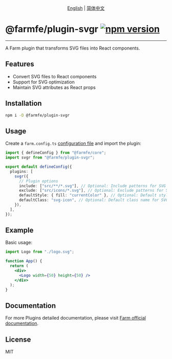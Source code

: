 <div align="center">
  <a href="./README.md">English</a> | <a href="./README.zh-CN.md">简体中文</a>
</div>

# @farmfe/plugin-svgr [![npm version](https://badgen.net/npm/v/@farmfe/plugin-svgr)](https://npm.im/@farmfe/plugin-svgr)

---

A Farm plugin that transforms SVG files into React components.

## Features

- Convert SVG files to React components
- Support for SVG optimization
- Maintain SVG attributes as React props

## Installation

```bash
npm i -D @farmfe/plugin-svgr
```

## Usage

Create a `farm.config.ts` [configuration file](https://www.farmfe.org/docs/config/configuring-farm) and import the plugin:

```ts
import { defineConfig } from "@farmfe/core";
import svgr from "@farmfe/plugin-svgr";

export default defineConfig({
  plugins: [
    svgr({
      // Plugin options
      include: ["src/**/*.svg"], // Optional: Include patterns for SVG files
      exclude: ["src/icons/*.svg"], // Optional: Exclude patterns for SVG files
      defaultStyle: { fill: "currentColor" }, // Optional: Default style for SVG
      defaultClass: "svg-icon", // Optional: Default class name for SVG
    }),
  ],
});
```

## Example

Basic usage:

```jsx
import Logo from "./logo.svg";

function App() {
  return (
    <div>
      <Logo width={50} height={50} />
    </div>
  );
}
```

## Documentation

For more Plugins detailed documentation, please visit [Farm official documentation](https://www.farmfe.org/docs/plugins/official-plugins/overview).

## License

MIT

